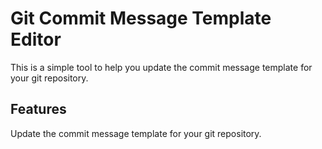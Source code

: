 # Git Commit Message Template Editor
This is a simple tool to help you update the commit message template for your git repository.

## Features
Update the commit message template for your git repository.
